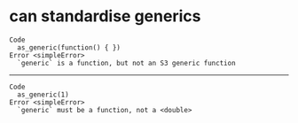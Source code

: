 # can standardise generics

    Code
      as_generic(function() { })
    Error <simpleError>
      `generic` is a function, but not an S3 generic function

---

    Code
      as_generic(1)
    Error <simpleError>
      `generic` must be a function, not a <double>

